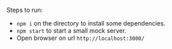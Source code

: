 Steps to run:

- `npm i` on the directory to install some dependencies.
- `npm start` to start a small mock server.
- Open browser on url `http://localhost:3000/`
